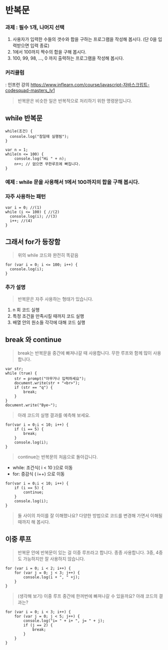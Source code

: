 # 반복문

### 과제 : 필수 1개, 나머지 선택
1. 사용자가 입력한 수들의 갯수와 합을 구하는 프로그램을 작성해 봅시다. (단 0을 입력받으면 입력 종료)
2. 1에서 100까지 짝수의 합을 구해 봅시다.
3. 100, 99, 98, ..., 0 까지 출력하는 프로그램을 작성해 봅시다.  

### 커리큘럼
: 인프런 강의 https://www.inflearn.com/course/javascript-자바스크립트-codesquad-masters_lv1


> 반복문은 비슷한 일은 반복적으로 처리하기 위한 명령문입니다.

## while 반복문

```
while(조건) {
  console.log("참일때 실행됨");
}
```

```
var n = 1;
while(n <= 100) {    
    console.log("Hi " + n);
    n++; // 없으면 무한루프에 빠집니다.
}
```

### 예제 : while 문을 사용해서 1에서 100까지의 합을 구해 봅시다.

### 자주 사용하는 패턴

```
var i = 0; //(1)
while (i <= 100) { //(2)
  console.log(i); //(3)
  i++; //(4)
}
```

## 그래서 for가 등장함

> 위의 while 코드와 완전히 똑같음

```
for (var i = 0; i <= 100; i++) {
  console.log(i);
}
```

### 추가 설명

> 반복문은 자주 사용하는 형태가 있습니다.

1. n 회 코드 실행
2. 특정 조건을 만족시킬 때까지 코드 실행
3. 배열 안의 원소들 각각에 대해 코드 실행

## break 와 continue

> break는 반복문을 중간에 빠져나갈 때 사용합니다. 무한 루프와 함께 많이 사용합니다.

```
var str;
while (true) {    
    str = prompt("아무거나 입력하세요");
    document.write(str + "<br>");
    if (str == "q") {
        break;
    }
}
document.write("Bye~");
```

> 아래 코드의 실행 결과를 예측해 보세요.

```
for(var i = 0;i < 10; i++) {
    if (i == 5) {
        break;
    }
    console.log(i);
}
```

> continue는 반복문의 처음으로 돌아갑니다.

- while: 조건식( i < 10 )으로 이동
- for: 증감식 ( i++) 으로 이동

```
for(var i = 0;i < 10; i++) {
    if (i == 5) {
        continue;
    }
    console.log(i);
}
```

> 둘 사이의 차이를 잘 이해했나요? 다양한 방법으로 코드를 변경해 가면서 이해될 때까지 해 봅시다.

## 이중 루프

> 반복문 안에 반복문이 있는 걸 이중 루프라고 합니다. 종종 사용합니다. 3중, 4중도 가능하지만 잘 사용하지 않습니다.

```
for (var i = 0; i < 2; i++) {
    for (var j = 0; j < 3; j++) {
        console.log(i + ", " +j);
    }
}
```

> (생각해 보기) 이중 루프 중간에 한꺼번에 빠져나갈 수 있을까요? 아래 코드의 결과는?

```
for (var i = 0; i < 3; i++) {
    for (var j = 0; j < 5; j++) {
        console.log("i= " + i+ ", j= " + j);
        if (j == 2) {
            break;
        }
    }
}
```
